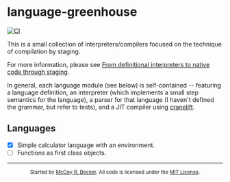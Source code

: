 # language-greenhouse

[![CI](https://img.shields.io/github/workflow/status/femtomc/language-greenhouse/CI?style=for-the-badge)](https://github.com/femtomc/language-greenhouse/actions?query=workflow%3ACI)

This is a small collection of interpreters/compilers focused on the technique of compilation by staging.

For more information, please see [From definitional interpreters to native code through staging](https://femtomc.github.io/posts/from_definitional_interpreters_to_native_code_through_staging/).

In general, each language module (see below) is self-contained -- featuring a language definition, an interpreter (which implements a small step semantics for the language), a parser for that language (I haven't defined the grammar, but refer to tests), and a JIT compiler using [cranelift](https://github.com/bytecodealliance/wasmtime/tree/main/cranelift).

## Languages

- [X] Simple calculator language with an environment.
- [ ] Functions as first class objects.

---

<div align="center">
<sup>
Started by <a href="https://femtomc.github.io/">McCoy R. Becker</a>. All code is licensed under the <a href="LICENSE">MIT License</a>.
</sup>
</div>
